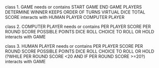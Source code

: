 

class 1. GAME
        needs or contains
            START GAME
            END GAME
            PLAYERS
            DETERMINE WINNER
            KEEPS ORDER OF TURNS
            VIRTUAL DICE
            TOTAL SCORE
        interacts with
            HUMAN PLAYER
            COMPUTER PLAYER

class 2. COMPUTER PLAYER
        needs or contains
            PER PLAYER SCORE
            PER ROUND SCORE
            POSSIBLE POINTS
            DICE ROLL
            CHOICE TO ROLL OR HOLD
        interacts with
            GAME

class 3. HUMAN PLAYER
        needs or contains
            PER PLAYER SCORE
            PER ROUND SCORE
            POSSIBLE POINTS
            DICE ROLL
            CHOICE TO ROLL OR HOLD (?WHILE PER ROUND SCORE <20 AND IF PER ROUND SCORE >=20?)
        interacts with
            GAME
        

    

    